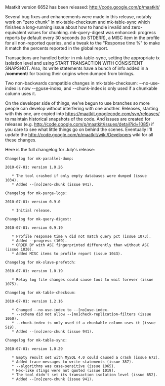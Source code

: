 Maatkit version 6652 has been released: http://code.google.com/p/maatkit/

Several bug fixes and enhancements were made in this release, notably work on "zero chunk" in mk-table-checksum and mk-table-sync which finishes a long-running issue about how to handle invalid and zero-equivalent values for chunking.  mk-query-digest was enhanced: progress reports by default every 30 seconds (to STDERR), a MISC item in the profile for all non-reported queries, and a tweak to the "Response time %" to make it match the percents reported in the global report.

Transactions are handled better in mk-table-sync, setting the appropriate tx isolation level and using START TRANSACTION WITH CONSISTENT SNAPSHOT.  Also, its write statements have a bunch of info added in a /**comment**/ for tracing their origins when dumped from binlogs.

Two non-backwards compatible changes in mk-table-checksum: --no-use-index is now --[no](no.md)use-index, and --chunk-index is only used if a chunkable column uses it.

On the developer side of things, we've begun to use branches so more people can develop without interfering with one another.  Releases, starting with this one, are copied into https://maatkit.googlecode.com/svn/releases/ to maintain historical snapshots of the code.  And issues are created for releases (e.g. http://code.google.com/p/maatkit/issues/detail?id=1085) if you care to see what little things go on behind the scenes.  Eventually I'll update the http://code.google.com/p/maatkit/wiki/Developers wiki for all these changes.

Here is the full changelog for July's release:
```
Changelog for mk-parallel-dump:

2010-07-01: version 1.0.26

   * The tool crashed if only empty databases were dumped (issue 1034).
   * Added --[no]zero-chunk (issue 941).

Changelog for mk-purge-logs:

2010-07-01: version 0.9.0

   * Initial release.

Changelog for mk-query-digest:

2010-07-01: version 0.9.19

   * Profile response time % did not match query pct (issue 1073).
   * Added --progress (169).
   * ORDER BY with ASC fingerprinted differently than without ASC (issue 1030).
   * Added MISC items to profile report (issue 1043).

Changelog for mk-slave-prefetch:

2010-07-01: version 1.0.19

   * Relay log file changes could cause tool to wait forever (issue 1075).

Changelog for mk-table-checksum:

2010-07-01: version 1.2.16

   * Changed --no-use-index to --[no]use-index.
   * --schema did not allow --[no]check-replication-filters (issue 1060).
   * --chunk-index is only used if a chunkable column uses it (issue 519).
   * Added --[no]zero-chunk (issue 941).

Changelog for mk-table-sync:

2010-07-01: version 1.0.29

   * Empty result set with MySQL 4.0 could caused a crash (issue 672).
   * Added trace messages to write statements (issue 387).
   * --algorithms was case-sensitive (issue 1065).
   * Hex-like stings were not quoted (issue 1019).
   * The tool didn't set its transaction isolation level (issue 652).
   * Added --[no]zero-chunk (issue 941).
```